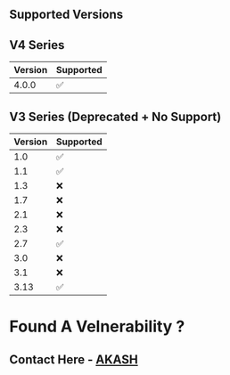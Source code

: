 ## Supported Versions


## V4 Series
| Version | Supported          |
| ------- | ------------------ |
| 4.0.0   | :white_check_mark: |


## V3 Series (Deprecated + No Support)
| Version | Supported          |
| ------- | ------------------ |
| 1.0   | :white_check_mark: |
| 1.1   | :white_check_mark: |
| 1.3   | :x: |
| 1.7   | :x: |
| 2.1   | :x: |
| 2.3   | :x: |
| 2.7   | :white_check_mark: |
| 3.0   | :x: |
| 3.1   | :x: |
| 3.13   | :white_check_mark: |


# Found A Velnerability ?
## Contact Here - [AKASH](https://telegram.me/AKASH_AM1)
